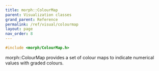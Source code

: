 ```yaml
---
title: morph::ColourMap
parent: Visualization classes
grand_parent: Reference
permalink: /ref/visual/colourmap
layout: page
nav_order: 8
---
```

```c++
#include <morph/ColourMap.h>
```
morph::ColourMap provides a set of colour maps to indicate numerical values with graded colours.